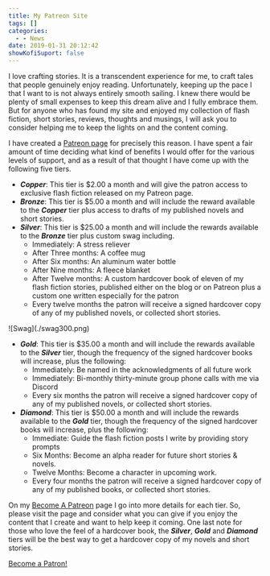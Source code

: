 ```yaml
---
title: My Patreon Site
tags: []
categories:
  - - News
date: 2019-01-31 20:12:42
showKofiSuport: false
---
```


I love crafting stories.  It is a transcendent experience for me, to craft tales that people genuinely enjoy reading.  Unfortunately, keeping up the pace I that I want to is not always entirely smooth sailing.  I knew there would be plenty of small expenses to keep this dream alive and I fully embrace them.  But for anyone who has found my site and enjoyed my collection of flash fiction, short stories, reviews, thoughts and musings, I will ask you to consider helping me to keep the lights on and the content coming.<!-- more -->

I have created a [Patreon page](https://www.patreon.com/stevenpmeehan) for precisely this reason.  I have spent a fair amount of time deciding what kind of benefits I would offer for the various levels of support, and as a result of that thought I have come up with the following five tiers.

* ***Copper***: This tier is $2.00 a month and will give the patron access to exclusive flash fiction released on my Patreon page.
* ***Bronze***: This tier is $5.00 a month and will include the reward available to the ***Copper*** tier plus access to drafts of my published novels and short stories.
* ***Silver***: This tier is $25.00 a month and will include the rewards available to the ***Bronze*** tier plus custom swag including.
  * Immediately: A stress reliever
  * After Three months: A coffee mug
  * After Six months: An aluminum water bottle
  * After Nine months: A fleece blanket
  * After Twelve months: A custom hardcover book of eleven of my flash fiction stories, published either on the blog or on Patreon plus a custom one written especially for the patron
  * Every twelve months the patron will receive a signed hardcover copy of any of my published novels, or collected short stories.

<div class="clear-both center">![Swag](./swag300.png)</div>

* ***Gold***: This tier is $35.00 a month and will include the rewards available to the ***Silver*** tier, though the frequency of the signed hardcover books will increase, plus the following:
  * Immediately: Be named in the acknowledgments of all future work 
  * Immediately: Bi-monthly thirty-minute group phone calls with me via Discord
  * Every six months the patron will receive a signed hardcover copy of any of my published novels, or collected short stories.
* ***Diamond***: This tier is $50.00 a month and will include the rewards available to the ***Gold*** tier, though the frequency of the signed hardcover books will increase, plus the following:
  * Immediate: Guide the flash fiction posts I write by providing story prompts
  * Six Months: Become an alpha reader for future short stories & novels.
  * Twelve Months: Become a character in upcoming work.
  * Every four months the patron will receive a signed hardcover copy of any of my published books, or collected short stories.

On my [Become A Patreon](https://www.patreon.com/join/2000997?) page I go into more details for each tier.  So, please visit the page and consider what you can give if you enjoy the content that I create and want to help keep it coming.  One last note for those who love the feel of a hardcover book, the ***Silver***, ***Gold*** and ***Diamond*** tiers will be the best way to get a hardcover copy of my novels and short stories.

<a href="https://www.patreon.com/bePatron?u=12989018" data-patreon-widget-type="become-patron-button" class="center">Become a Patron!</a><script async src="https://c6.patreon.com/becomePatronButton.bundle.js"></script>